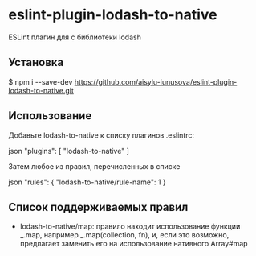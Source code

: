 # eslint-plugin-lodash-to-native

ESLint плагин для с библиотеки lodash


## Установка


$ npm i --save-dev https://github.com/aisylu-iunusova/eslint-plugin-lodash-to-native.git



## Использование

Добавьте lodash-to-native к списку плагинов .eslintrc:

json
"plugins": [
    "lodash-to-native"
]



Затем любое из правил, перечисленных в списке

json
"rules": {
    "lodash-to-native/rule-name": 1
}


## Список поддерживаемых правил

- lodash-to-native/map: правило находит использование функции _.map, например _.map(collection, fn), и, если это возможно, предлагает заменить его на использование нативного Array#map